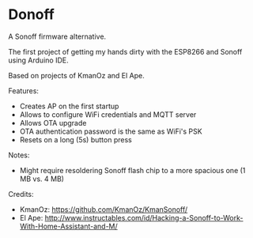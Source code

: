 # Donoff
A Sonoff firmware alternative.

The first project of getting my hands dirty with the ESP8266 and Sonoff using Arduino IDE.

Based on projects of KmanOz and El Ape.

Features:
* Creates AP on the first startup
* Allows to configure WiFi credentials and MQTT server
* Allows OTA upgrade
* OTA authentication password is the same as WiFi's PSK
* Resets on a long (5s) button press

Notes:
* Might require resoldering Sonoff flash chip to a more spacious one (1 MB vs. 4 MB)

Credits:
* KmanOz: https://github.com/KmanOz/KmanSonoff/
* El Ape: http://www.instructables.com/id/Hacking-a-Sonoff-to-Work-With-Home-Assistant-and-M/

